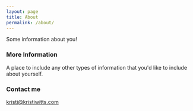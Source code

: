 ```yaml
---
layout: page
title: About
permalink: /about/
---
```


Some information about you!

### More Information

A place to include any other types of information that you'd like to include about yourself.

### Contact me

[kristi@kristiwitts.com](mailto:kristi@kristiwitts.com)
